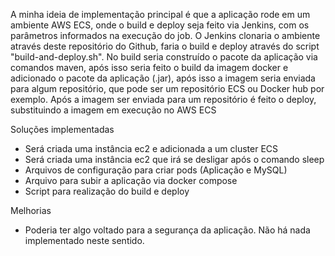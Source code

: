 A minha ideia de implementação principal é que a aplicação rode em um ambiente AWS ECS, onde o build e deploy seja feito
via Jenkins, com os parâmetros informados na execução do job.
	O Jenkins clonaria o ambiente através deste repositório do Github, faria o build e deploy através do script "build-and-deploy.sh".
No build seria construído o pacote da aplicação via comandos maven, após isso seria feito o build da imagem docker e adicionado o pacote da aplicação (.jar), após isso a imagem seria enviada para algum repositório, que pode ser um repositório ECS ou Docker hub por exemplo.
    Após a imagem ser enviada para um repositório é feito o deploy, substituindo a imagem em execução no AWS ECS

Soluções implementadas
- Será criada uma instância ec2 e adicionada a um cluster ECS
- Será criada uma instância ec2 que irá se desligar após o comando sleep
- Arquivos de configuração para criar pods (Aplicação e MySQL)
- Arquivo para subir a aplicação via docker compose
- Script para realização do build e deploy


Melhorias
- Poderia ter algo voltado para a segurança da aplicação. Não há nada implementado neste sentido.
